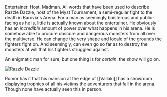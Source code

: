 Entertainer. Host. Madman. All words that have been used to describe Razzle Dazzle, host of the Myst Tournament, a semi-regular fight to the death in Barovia's Arena. For a man as seemingly boisterous and public-facing as he is, little is actually known about the entertainer. He obviously has an _incredible_ amount of power over what happens in his arena. He is somehow able to procure obscure and dangerous monsters from all over the multiverse. He can change the very shape and locale of the grounds the fighters fight on. And seemingly, can even go so far as to destroy the monsters at will that his fighters struggled against.

An enigmatic man for sure, but one thing is for _certain_: the _show_ will go on.

![Razzle Dazzle](https://cdn.discordapp.com/attachments/1209354200765698118/1209354200971214889/Ziddler..webp?ex=6614c25e&is=66024d5e&hm=1e8673b323c33ccf55118f24388dc8b89ab037d4a58ec66a12efc8d298544534&)

Rumor has it that his mansion at the edge of [[Vallaki]] has a showroom displaying trophies of all ~~his victims~~ the adventurers that fall in the arena. Though none have actually seen this in person.